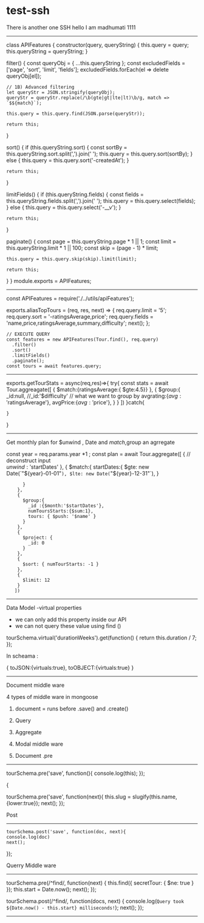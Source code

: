 # test-ssh
There is another one SSH
hello I am madhumati
1111    


_____________________________________________________________________________________________
class APIFeatures {
  constructor(query, queryString) {
    this.query = query;
    this.queryString = queryString;
  }

  filter() {
    const queryObj = { ...this.queryString };
    const excludedFields = ['page', 'sort', 'limit', 'fields'];
    excludedFields.forEach(el => delete queryObj[el]);

    // 1B) Advanced filtering
    let queryStr = JSON.stringify(queryObj);
    queryStr = queryStr.replace(/\b(gte|gt|lte|lt)\b/g, match => `$${match}`);

    this.query = this.query.find(JSON.parse(queryStr));

    return this;
  }

  sort() {
    if (this.queryString.sort) {
      const sortBy = this.queryString.sort.split(',').join(' ');
      this.query = this.query.sort(sortBy);
    } else {
      this.query = this.query.sort('-createdAt');
    }

    return this;
  }

  limitFields() {
    if (this.queryString.fields) {
      const fields = this.queryString.fields.split(',').join(' ');
      this.query = this.query.select(fields);
    } else {
      this.query = this.query.select('-__v');
    }

    return this;
  }

  paginate() {
    const page = this.queryString.page * 1 || 1;
    const limit = this.queryString.limit * 1 || 100;
    const skip = (page - 1) * limit;

    this.query = this.query.skip(skip).limit(limit);

    return this;
  }
}
module.exports = APIFeatures;



_________________________________________________________________________________
const APIFeatures = require('./../utils/apiFeatures');

exports.aliasTopTours = (req, res, next) => {
  req.query.limit = '5';
  req.query.sort = '-ratingsAverage,price';
  req.query.fields = 'name,price,ratingsAverage,summary,difficulty';
  next();
};




    // EXECUTE QUERY
    const features = new APIFeatures(Tour.find(), req.query)
      .filter()
      .sort()
      .limitFields()
      .paginate();
    const tours = await features.query;


______________________________________________________________________________



exports.getTourStats = async(req,res)=>{
    try{
        const stats = await Tour.aggreagate([
            {
                $match:{ratingsAverage:{ $gte:4.5}}
            },
            {
                $group:{
                    _id:null,
                    //_id:'$difficulty' // what we want to group by 
                    avgrating:{$avg:'$ratingsAverage'},
                    avgPrice:{$avg:'$price'},
                }
            }
        ])
    }catch{

    }


}


________________________________________________


Get monthly plan for $unwind , Date and  $match ,$group an agrregate 


 const year = req.params.year *1 ;
       const plan = await Tour.aggregate([
        {
          // deconstruct input  
          $unwind:'$startDates'
        },
        {
          $match:{
            startDates:{
              $gte: new Date(`"${year}-01-01"`),
              $lte: new Date(`"${year}-12-31"`),
            }

          }
        },
        {
          $group:{
            _id :{$month:'$startDates'},
            numToursStarts:{$sum:1},
            tours: { $push: '$name' }
          }
        },
        {
          $project: {
            _id: 0
          }
        },
        {
          $sort: { numTourStarts: -1 }
        },
        {
          $limit: 12
        }
       ])

_________________________________________________________________________________________________________________

Data Model -virtual properties 

* we can only add this property inside our API 
* we can not query these value using find () 


tourSchema.virtual('durationWeeks').get(function() {
  return this.duration / 7;
});

In scheama :

  {
    toJSON:{virtuals:true},
    toOBJECT:{virtuals:true}
  }



---------------------------------------------------------------------------------------------------------------------------

Document middle ware 

4 types of middle ware in mongoose 
1. document  = runs before .save() and .create()
2. Query 
3. Aggregate 
4. Modal middle ware 

1. Document 
  .pre 
_________
 tourSchema.pre('save', function(){
    console.log(this);
  });

  {

   tourSchema.pre('save', function(next){
    this.slug = slugify(this.name,{lower:true});
    next();
  });


  Post 
  ____________
  
    tourSchema.post('save', function(doc, next){
    console.log(doc)
    next();
  });


  Querry Middle ware 
  __________________

tourSchema.pre(/^find/, function(next) {
  this.find({ secretTour: { $ne: true } });
  this.start = Date.now();
  next();
});

tourSchema.post(/^find/, function(docs, next) {
  console.log(`Query took ${Date.now() - this.start} milliseconds!`);
  next();
});



______________________________________________________________________________________________________________________




